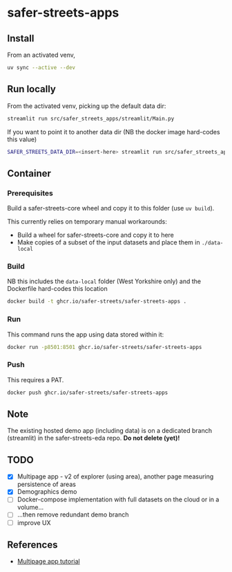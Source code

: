 # safer-streets-apps

## Install

From an activated venv,

```sh
uv sync --active --dev
```

## Run locally

From the activated venv, picking up the default data dir:

```sh
streamlit run src/safer_streets_apps/streamlit/Main.py
```

If you want to point it to another data dir (NB the docker image hard-codes this value)

```sh
SAFER_STREETS_DATA_DIR=<insert-here> streamlit run src/safer_streets_apps/streamlit/Main.py
```


## Container

### Prerequisites

Build a safer-streets-core wheel and copy it to this folder (use `uv build`).

This currently relies on temporary manual workarounds:

- Build a wheel for safer-streets-core and copy it to here
- Make copies of a subset of the input datasets and place them in `./data-local`

### Build

NB this includes the `data-local` folder (West Yorkshire only) and the Dockerfile hard-codes this location

```sh
docker build -t ghcr.io/safer-streets/safer-streets-apps .
```

### Run

This command runs the app using data stored within it:

```sh
docker run -p8501:8501 ghcr.io/safer-streets/safer-streets-apps
```

### Push

This requires a PAT.

```sh
docker push ghcr.io/safer-streets/safer-streets-apps
```

## Note

The existing hosted demo app (including data) is on a dedicated branch (streamlit) in the safer-streets-eda repo. **Do
not delete (yet)!**

## TODO

- [X] Multipage app - v2 of explorer (using area), another page measuring persistence of areas
- [X] Demographics demo
- [ ] Docker-compose implementation with full datasets on the cloud or in a volume...
- [ ] ...then remove redundant demo branch
- [ ] improve UX

## References

- [Multipage app tutorial](https://docs.streamlit.io/get-started/tutorials/create-a-multipage-app)

